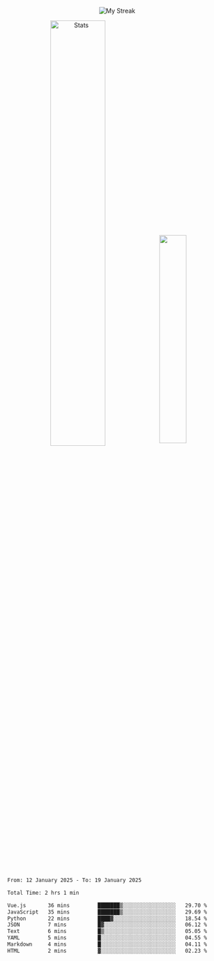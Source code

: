 <p align="center">
<picture>
  <source media="(prefers-color-scheme: dark)" srcset="http://github-readme-streak-stats.herokuapp.com?user=semolik&theme=dark&hide_border=true&background=DD272700">
  <img alt="My Streak" src="http://github-readme-streak-stats.herokuapp.com?user=semolik&hide_border=true">
</picture>
</p>
<div align="center">
  <picture>
    <source media="(prefers-color-scheme: dark)" srcset="https://github-readme-stats.vercel.app/api?username=semolik&show_icons=true&bg_color=DD272700&hide_border=true&theme=dark">
        <img alt="Stats" src="https://github-readme-stats.vercel.app/api?username=semolik&show_icons=true&bg_color=DD272700&hide_border=true" width="50%" >
  </picture>
  <sup>
  <picture>
  <source media="(prefers-color-scheme: dark)" srcset="https://github-readme-stats.vercel.app/api/top-langs/?username=semolik&layout=compact&hide_border=true&bg_color=DD272700&theme=dark">
  <img src="https://github-readme-stats.vercel.app/api/top-langs/?username=semolik&layout=compact&hide_border=true" width="35%" />
  </picture>
  </sup>
</div>
<!--START_SECTION:waka-->

```txt
From: 12 January 2025 - To: 19 January 2025

Total Time: 2 hrs 1 min

Vue.js       36 mins         ███████▒░░░░░░░░░░░░░░░░░   29.70 %
JavaScript   35 mins         ███████▒░░░░░░░░░░░░░░░░░   29.69 %
Python       22 mins         ████▓░░░░░░░░░░░░░░░░░░░░   18.54 %
JSON         7 mins          █▓░░░░░░░░░░░░░░░░░░░░░░░   06.12 %
Text         6 mins          █▒░░░░░░░░░░░░░░░░░░░░░░░   05.05 %
YAML         5 mins          █░░░░░░░░░░░░░░░░░░░░░░░░   04.55 %
Markdown     4 mins          █░░░░░░░░░░░░░░░░░░░░░░░░   04.11 %
HTML         2 mins          ▓░░░░░░░░░░░░░░░░░░░░░░░░   02.23 %
```

<!--END_SECTION:waka-->

